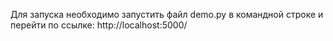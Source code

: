 Для запуска необходимо запустить файл demo.py в командной строке и перейти по ссылке: http://localhost:5000/
